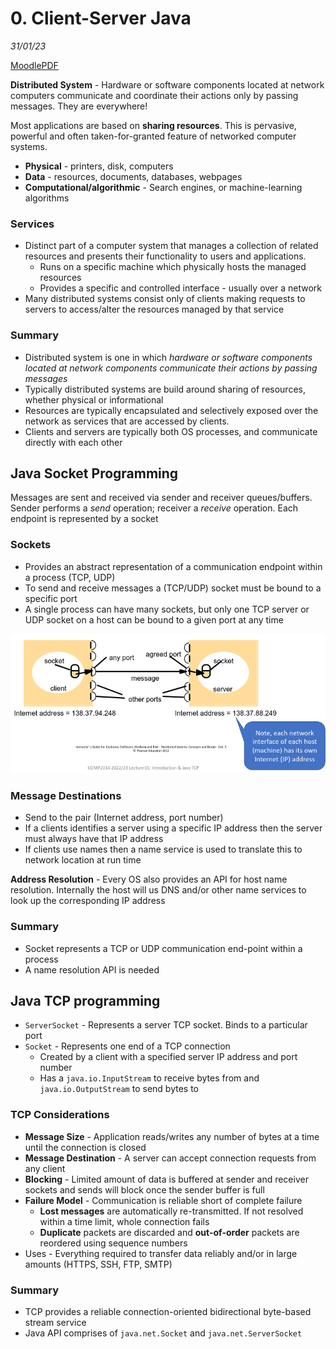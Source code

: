 # 0. Client-Server Java
_31/01/23_

[MoodlePDF](https://moodle.nottingham.ac.uk/pluginfile.php/9349281/mod_page/content/2/01%20Client-Server%20Java.pdf)

**Distributed System** - Hardware or software components located at network computers communicate and coordinate their actions only by passing messages. They are everywhere!

Most applications are based on **sharing resources**. This is pervasive, powerful and often taken-for-granted feature of networked computer systems. 
- **Physical** - printers, disk, computers
- **Data** - resources, documents, databases, webpages
- **Computational/algorithmic** - Search engines, or machine-learning algorithms

### Services
- Distinct part of a computer system that manages a collection of related resources and presents their functionality to users and applications. 
	- Runs on a specific machine which physically hosts the managed resources
	- Provides a specific and controlled interface - usually over a network 
- Many distributed systems consist only of clients making requests to servers to access/alter the resources managed by that service

### Summary
- Distributed system is one in which *hardware or software components located at network components communicate their actions by passing messages*
- Typically distributed systems are build around sharing of resources, whether physical or informational
- Resources are typically encapsulated and selectively exposed over the network as services that are accessed by clients.
- Clients and servers are typically both OS processes, and communicate directly with each other

## Java Socket Programming
Messages are sent and received via sender and receiver queues/buffers. Sender performs a *send* operation; receiver a *receive* operation. Each endpoint is represented by a socket

### Sockets
- Provides an abstract representation of a communication endpoint within a process (TCP, UDP)
- To send and receive messages a (TCP/UDP) socket must be bound to a specific port
- A single process can have many sockets, but only one TCP server or UDP socket on a host can be bound to a given port at any time

![](../_resources/20230131112654.png)

### Message Destinations
- Send to the pair (Internet address, port number)
- If a clients identifies a server using a specific IP address then the server must always have that IP address
- If clients use names then a name service is used to translate this to network location at run time

**Address Resolution** - Every OS also provides an API for host name resolution. Internally the host will us DNS and/or other name services to look up the corresponding IP address

### Summary
- Socket represents a TCP or UDP communication end-point within a process
- A name resolution API is needed

## Java TCP programming
- `ServerSocket` - Represents a server TCP socket. Binds to a particular port
- `Socket` - Represents one end of a TCP connection
	- Created by a client with a specified server IP address and port number
	- Has a `java.io.InputStream` to receive bytes from and `java.io.OutputStream` to send bytes to

### TCP Considerations
- **Message Size** - Application reads/writes any number of bytes at a time until the connection is closed
- **Message Destination** - A server can accept connection requests from any client
- **Blocking** - Limited amount of data is buffered at sender and receiver sockets and sends will block once the sender buffer is full
- **Failure Model** - Communication is reliable short of complete failure
	- **Lost messages** are automatically re-transmitted. If not resolved within a time limit, whole connection fails
	- **Duplicate** packets are discarded and **out-of-order** packets are reordered using sequence numbers
- Uses - Everything required to transfer data reliably and/or in large amounts (HTTPS, SSH, FTP, SMTP)

### Summary
- TCP provides a reliable connection-oriented bidirectional byte-based stream service
- Java API comprises of `java.net.Socket` and `java.net.ServerSocket`
